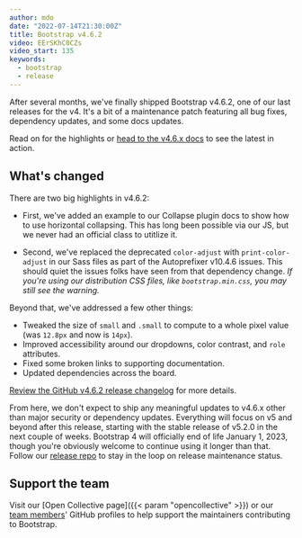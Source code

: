 ```yaml
---
author: mdo
date: "2022-07-14T21:30:00Z"
title: Bootstrap v4.6.2
video: EErSKhC0CZs
video_start: 135
keywords:
  - bootstrap
  - release
---
```


After several months, we've finally shipped Bootstrap v4.6.2, one of our last releases for the v4. It's a bit of a maintenance patch featuring all bug fixes, dependency updates, and some docs updates.

Read on for the highlights or [head to the v4.6.x docs](https://getbootstrap.com/docs/4.6/) to see the latest in action.

## What's changed

There are two big highlights in v4.6.2:

- First, we've added an example to our Collapse plugin docs to show how to use horizontal collapsing. This has long been possible via our JS, but we never had an official class to utitlize it.

- Second, we've replaced the deprecated `color-adjust` with `print-color-adjust` in our Sass files as part of the Autoprefixer v10.4.6 issues. This should quiet the issues folks have seen from that dependency change. _If you're using our distribution CSS files, like `bootstrap.min.css`, you may still see the warning._

Beyond that, we've addressed a few other things:

- Tweaked the size of `small` and `.small` to compute to a whole pixel value (was `12.8px` and now is `14px`).
- Improved accessibility around our dropdowns, color contrast, and `role` attributes.
- Fixed some broken links to supporting documentation.
- Updated dependencies across the board.

[Review the GitHub v4.6.2 release changelog](https://github.com/twbs/bootstrap/releases/tag/v4.6.2) for more details.

From here, we don't expect to ship any meaningful updates to v4.6.x other than major security or dependency updates. Everything will focus on v5 and beyond after this release, starting with the stable release of v5.2.0 in the next couple of weeks. Bootstrap 4 will officially end of life January 1, 2023, though you're obviously welcome to continue using it longer than that. Follow our [release repo](https://github.com/twbs/release) to stay in the loop on release maintenance status.

## Support the team

Visit our [Open Collective page]({{< param "opencollective" >}}) or our [team members](https://github.com/orgs/twbs/people)' GitHub profiles to help support the maintainers contributing to Bootstrap.

